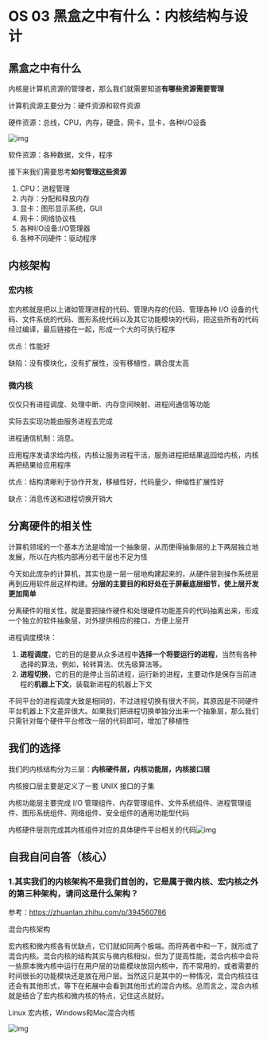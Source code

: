 # OS 03 黑盒之中有什么：内核结构与设计

## 黑盒之中有什么

内核是计算机资源的管理者，那么我们就需要知道**有哪些资源需要管理**

计算机资源主要分为：硬件资源和软件资源

硬件资源：总线，CPU，内存，硬盘，网卡，显卡，各种I/O设备

![img](https://static001.geekbang.org/resource/image/28/14/28cc064d767d792071a789a5b4e7d714.jpg?wh=4367*2105)

软件资源：各种数据，文件，程序



接下来我们需要思考**如何管理这些资源**

1. CPU：进程管理
2. 内存：分配和释放内存
3. 显卡：图形显示系统，GUI
4. 网卡：网络协议栈
5. 各种I/O设备:I/O管理器
6. 各种不同硬件：驱动程序



## 内核架构

### 宏内核

宏内核就是把以上诸如管理进程的代码、管理内存的代码、管理各种 I/O 设备的代码、文件系统的代码、图形系统代码以及其它功能模块的代码，把这些所有的代码经过编译，最后链接在一起，形成一个大的可执行程序



优点：性能好

缺陷：没有模块化，没有扩展性，没有移植性，耦合度太高

### 微内核

仅仅只有进程调度、处理中断、内存空间映射、进程间通信等功能

实际去实现功能由服务进程去完成

进程通信机制：消息。

应用程序发请求给内核，内核让服务进程干活，服务进程把结果返回给内核，内核再把结果给应用程序



优点：结构清晰利于协作开发，移植性好，代码量少，伸缩性扩展性好

缺点：消息传送和进程切换开销大

## 分离硬件的相关性

计算机领域的一个基本方法是增加一个抽象层，从而使得抽象层的上下两层独立地发展，所以在内核内部再分若干层也不足为怪

今天如此庞杂的计算机，其实也是一层一层地构建起来的，从硬件层到操作系统层再到应用软件层这样构建。**分层的主要目的和好处在于屏蔽底层细节，使上层开发更加简单**

分离硬件的相关性，就是要把操作硬件和处理硬件功能差异的代码抽离出来，形成一个独立的软件抽象层，对外提供相应的接口，方便上层开

进程调度模块：

1. **进程调度**，它的目的是要从众多进程中**选择一个将要运行的进程**，当然有各种选择的算法，例如，轮转算法、优先级算法等。
2. **进程切换**，它的目的是停止当前进程，运行新的进程，主要动作是保存当前进程的**机器上下文**，装载新进程的机器上下文

不同平台的进程调度大致是相同的，不过进程切换有很大不同，其原因是不同硬件平台机器上下文差异很大。如果我们把进程切换单独分出来一个抽象层，那么我们只需针对每个硬件平台修改一层的代码即可，增加了移植性

## 我们的选择

我们的内核结构分为三层：**内核硬件层，内核功能层，内核接口层**

内核接口层主要是定义了一套 UNIX 接口的子集

内核功能层主要完成 I/O 管理组件、内存管理组件、文件系统组件、进程管理组件、图形系统组件、网络组件、安全组件的通用功能型代码

内核硬件层则完成其内核组件对应的具体硬件平台相关的代码![img](https://static001.geekbang.org/resource/image/6c/3c/6cf68bebe4f114f00f848d1d5679d33c.jpg?wh=4843*3176)



## 自我自问自答（核心）

### 1.其实我们的内核架构不是我们首创的，它是属于微内核、宏内核之外的第三种架构，请问这是什么架构？

参考：https://zhuanlan.zhihu.com/p/394560786

混合内核架构

宏内核和微内核各有优缺点，它们就如同两个极端。而将两者中和一下，就形成了混合内核。混合内核的结构其实与微内核相似，但为了提高性能，混合内核中会将一些原本微内核中运行在用户层的功能模块放回内核中，而不常用的，或者需要的时间很长的功能模块还是放在用户层。当然这只是其中的一种情况，混合内核往往还会有其他形式，等下在拓展中会看到其他形式的混合内核。总而言之，混合内核就是结合了宏内核和微内核的特点，记住这点就好。

Linux 宏内核，Windows和Mac混合内核

![img](https://static001.geekbang.org/resource/image/92/cb/92ec3d008c77bb66a148772d3c5ea9cb.png?wh=2160*1620)